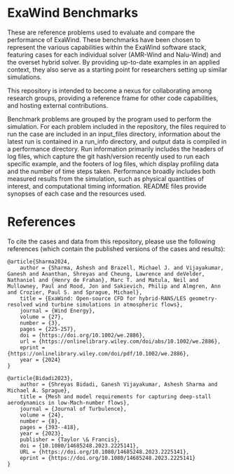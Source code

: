 # ExaWind Benchmarks
These are reference problems used to evaluate and compare the performance of ExaWind. These benchmarks have been chosen to represent the various capabilities within the ExaWind software stack, featuring cases for each individual solver (AMR-Wind and Nalu-Wind) and the overset hybrid solver. By providing up-to-date examples in an applied context, they also serve as a starting point for researchers setting up similar simulations.

This repository is intended to become a nexus for collaborating among
research groups, providing a reference frame for other code capabilities,
and hosting external contributions.

Benchmark problems are grouped by the program used to perform the simulation. For each problem included in the repository, the files required to run the case are included in an input_files directory, information about the latest run is contained in a run_info directory, and output data is compiled in a performance directory. Run information primarily includes the headers of log files, which capture the git hash/version recently used to run each specific example, and the footers of log files, which display profiling data and the number of time steps taken. Performance broadly includes both measured results from the simulation, such as physical quantities of interest, and computational timing information. README files provide synopses of each case and the resources used.

# References

To cite the cases and data from this repository, please use the following references (which contain the published versions of the cases and results):

```
@article{Sharma2024,
    author = {Sharma, Ashesh and Brazell, Michael J. and Vijayakumar, Ganesh and Ananthan, Shreyas and Cheung, Lawrence and deVelder, Nathaniel and {Henry de Frahan}, Marc T. and Matula, Neil and Mullowney, Paul and Rood, Jon and Sakievich, Philip and Almgren, Ann and Crozier, Paul S. and Sprague, Michael},
    title = {ExaWind: Open-source CFD for hybrid-RANS/LES geometry-resolved wind turbine simulations in atmospheric flows},
    journal = {Wind Energy},
    volume = {27},
    number = {3},
    pages = {225-257},
    doi = {https://doi.org/10.1002/we.2886},
    url = {https://onlinelibrary.wiley.com/doi/abs/10.1002/we.2886},
    eprint = {https://onlinelibrary.wiley.com/doi/pdf/10.1002/we.2886},
    year = {2024}
}

@article{Bidadi2023},
    author = {Shreyas Bidadi, Ganesh Vijayakumar, Ashesh Sharma and Michael A. Sprague},
    title = {Mesh and model requirements for capturing deep-stall aerodynamics in low-Mach-number flows},
    journal = {Journal of Turbulence},
    volume = {24},
    number = {8},
    pages = {393--418},
    year = {2023},
    publisher = {Taylor \& Francis},
    doi = {10.1080/14685248.2023.2225141},
    URL = {https://doi.org/10.1080/14685248.2023.2225141},
    eprint = {https://doi.org/10.1080/14685248.2023.2225141}
}
```
